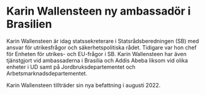 # Karin Wallensteen ny ambassadör i Brasilien

Karin Wallensteen är idag statssekreterare i Statsrådsberedningen (SB) med ansvar för utrikesfrågor och säkerhetspolitiska rådet. Tidigare var hon chef för Enheten för utrikes\- och EU\-frågor i SB. Karin Wallensteen har även tjänstgjort vid ambassaderna i Brasilia och Addis Abeba liksom vid olika enheter i UD samt på Jordbruksdepartementet och Arbetsmarknadsdepartementet.

Karin Wallensteen tillträder sin nya befattning i augusti 2022\.
